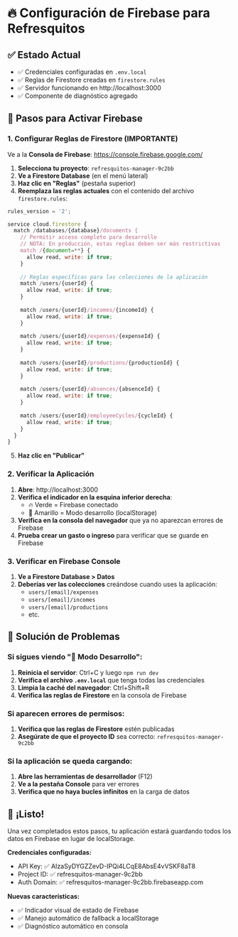 # 🔥 Configuración de Firebase para Refresquitos

## ✅ Estado Actual
- ✅ Credenciales configuradas en `.env.local`
- ✅ Reglas de Firestore creadas en `firestore.rules`
- ✅ Servidor funcionando en http://localhost:3000
- ✅ Componente de diagnóstico agregado

## 🚀 Pasos para Activar Firebase

### 1. Configurar Reglas de Firestore (IMPORTANTE)

Ve a la **Consola de Firebase**: https://console.firebase.google.com/

1. **Selecciona tu proyecto**: `refresquitos-manager-9c2bb`
2. **Ve a Firestore Database** (en el menú lateral)
3. **Haz clic en "Reglas"** (pestaña superior)
4. **Reemplaza las reglas actuales** con el contenido del archivo `firestore.rules`:

```javascript
rules_version = '2';

service cloud.firestore {
  match /databases/{database}/documents {
    // Permitir acceso completo para desarrollo
    // NOTA: En producción, estas reglas deben ser más restrictivas
    match /{document=**} {
      allow read, write: if true;
    }
    
    // Reglas específicas para las colecciones de la aplicación
    match /users/{userId} {
      allow read, write: if true;
    }
    
    match /users/{userId}/incomes/{incomeId} {
      allow read, write: if true;
    }
    
    match /users/{userId}/expenses/{expenseId} {
      allow read, write: if true;
    }
    
    match /users/{userId}/productions/{productionId} {
      allow read, write: if true;
    }
    
    match /users/{userId}/absences/{absenceId} {
      allow read, write: if true;
    }
    
    match /users/{userId}/employeeCycles/{cycleId} {
      allow read, write: if true;
    }
  }
}
```

5. **Haz clic en "Publicar"**

### 2. Verificar la Aplicación

1. **Abre**: http://localhost:3000
2. **Verifica el indicador en la esquina inferior derecha**:
   - 🔥 Verde = Firebase conectado
   - 💾 Amarillo = Modo desarrollo (localStorage)
3. **Verifica en la consola del navegador** que ya no aparezcan errores de Firebase
4. **Prueba crear un gasto o ingreso** para verificar que se guarde en Firebase

### 3. Verificar en Firebase Console

1. **Ve a Firestore Database > Datos**
2. **Deberías ver las colecciones** creándose cuando uses la aplicación:
   - `users/[email]/expenses`
   - `users/[email]/incomes`
   - `users/[email]/productions`
   - etc.

## 🔧 Solución de Problemas

### Si sigues viendo "💾 Modo Desarrollo":
1. **Reinicia el servidor**: Ctrl+C y luego `npm run dev`
2. **Verifica el archivo `.env.local`** que tenga todas las credenciales
3. **Limpia la caché del navegador**: Ctrl+Shift+R
4. **Verifica las reglas de Firestore** en la consola de Firebase

### Si aparecen errores de permisos:
1. **Verifica que las reglas de Firestore** estén publicadas
2. **Asegúrate de que el proyecto ID** sea correcto: `refresquitos-manager-9c2bb`

### Si la aplicación se queda cargando:
1. **Abre las herramientas de desarrollador** (F12)
2. **Ve a la pestaña Console** para ver errores
3. **Verifica que no haya bucles infinitos** en la carga de datos

## 🎉 ¡Listo!

Una vez completados estos pasos, tu aplicación estará guardando todos los datos en Firebase en lugar de localStorage.

**Credenciales configuradas:**
- API Key: ✅ AIzaSyDYGZZevD-IPQi4LCqE8AbsE4vVSKF8aT8
- Project ID: ✅ refresquitos-manager-9c2bb
- Auth Domain: ✅ refresquitos-manager-9c2bb.firebaseapp.com

**Nuevas características:**
- ✅ Indicador visual de estado de Firebase
- ✅ Manejo automático de fallback a localStorage
- ✅ Diagnóstico automático en consola 